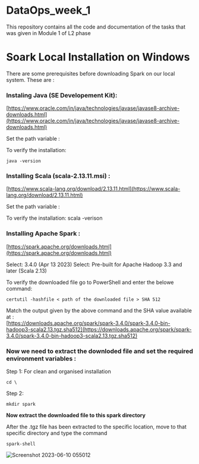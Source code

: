 # DataOps_week_1
This repository contains all the code and documentation of the tasks that was given in Module 1 of L2 phase

# Soark Local Installation on Windows
There are some prerequisites before downloading Spark on our local system. These are :

### Instaling Java (SE Developement Kit):

[https://www.oracle.com/in/java/technologies/javase/javase8-archive-downloads.html](https://www.oracle.com/in/java/technologies/javase/javase8-archive-downloads.html)

Set the path variable :

To verify the installation: 
```
java -version
```

### Installing Scala (scala-2.13.11.msi) :

[https://www.scala-lang.org/download/2.13.11.html](https://www.scala-lang.org/download/2.13.11.html)

Set the path variable : 

To verify the installation: scala -verison

### Installing Apache Spark :

[https://spark.apache.org/downloads.html](https://spark.apache.org/downloads.html)

Select: 3.4.0 (Apr 13 2023)
Select: Pre-built for Apache Hadoop 3.3 and later (Scala 2.13)

To verify the downloaded file go to PowerShell and enter the belowe command: <br>
```
certutil -hashfile < path of the downloaded file > SHA 512
```

Match the output given by the above command and the SHA value available at :<br>[https://downloads.apache.org/spark/spark-3.4.0/spark-3.4.0-bin-hadoop3-scala2.13.tgz.sha512](https://downloads.apache.org/spark/spark-3.4.0/spark-3.4.0-bin-hadoop3-scala2.13.tgz.sha512)


### Now we need to extract the downloded file and set the required environment variables :

Step 1: For clean and organised installation
```
cd \
```
Step 2: 
```
mkdir spark 
```
**Now extract the downloaded file to this spark directory**

After the .tgz file has been extracted to the specific location, move to that specific directory and type the command 
```
spark-shell
```

![Screenshot 2023-06-10 055012](https://github.com/Amarjit0511/DataOps_week_1/assets/54772122/718dfa46-2131-4ff5-9ac3-dfd0f1382b93)
